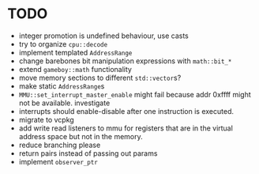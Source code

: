 # TODO

- integer promotion is undefined behaviour, use casts
- try to organize `cpu::decode`
- implement templated `AddressRange`
- change barebones bit manipulation expressions with `math::bit_*`
- extend `gameboy::math` functionality
- move memory sections to different `std::vector`s?
- make static `AddressRange`s
- `MMU::set_interrupt_master_enable` might fail 
    because addr 0xffff might not be available. investigate
- interrupts should enable-disable after one instruction is executed.
- migrate to vcpkg
- add write read listeners to mmu for registers that are in the 
    virtual address space but not in the memory.
- reduce branching please
- return pairs instead of passing out params
- implement `observer_ptr`